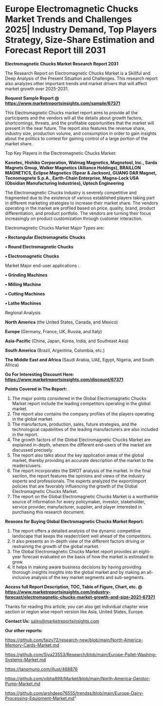 # Europe Electromagnetic Chucks Market Trends and Challenges 2025| Industry Demand, Top Players Strategy, Size-Share Estimation and Forecast Report till 2031

<strong>Electromagnetic Chucks Market Research Report 2031</strong>

The Research Report on Electromagnetic Chucks Market is a Skillful and Deep Analysis of the Present Situation and Challenges. This research report also analyzes other important trends and market drivers that will affect market growth over 2025-2031.

<strong>Request Sample Report @ <a href=https://www.marketreportsinsights.com/sample/67371>https://www.marketreportsinsights.com/sample/67371</a></strong>

This Electromagnetic Chucks market report aims to provide all the participants and the vendors will all the details about growth factors, shortcomings, threats, and the profitable opportunities that the market will present in the near future. The report also features the revenue share, industry size, production volume, and consumption in order to gain insights about the politics to contest for gaining control of a large portion of the market share.

Top Key Players in the Electromagnetic Chucks Market:

<strong>Kanetec, Hishiko Corporation, Walmag Magnetics, Magnetool, Inc., Sarda Magnets Group, Walker Magnetics (Alliance Holdings), BRAILLON MAGNETICS, Eclipse Magnetics (Spear & Jackson), GUANG DAR Magnet, Tecnomagnete S.p.A., Earth-Chain Enterprise, Magna-Lock USA (Obsidian Manufacturing Industries), Uptech Engineering</strong>

The Electromagnetic Chucks Industry is severely competitive and fragmented due to the existence of various established players taking part in different marketing strategies to increase their market share. The vendors operating in the market are profiled based on price, quality, brand, product differentiation, and product portfolio. The vendors are turning their focus increasingly on product customization through customer interaction.

Electromagnetic Chucks Market Major Types are:

<strong>• Rectangular Electromagnetic Chucks

• Round Electromagnetic Chucks

• Electromagnetic Chucks</strong>

Market Major end-user applications :

<strong>• Grinding Machines

• Milling Machine

• Cutting Machines

• Lathe Machines</strong>

Regional Analysis

</u><strong><b>North America</b></strong> (the United States, Canada, and Mexico)

<strong><b>Europe </b></strong>(Germany, France, UK, Russia, and Italy)

<strong><b>Asia-Pacific</b></strong> (China, Japan, Korea, India, and Southeast Asia)

<strong><b>South America</b></strong> (Brazil, Argentina, Colombia, etc.)

<strong><b>The Middle East and Africa</b></strong> (Saudi Arabia, UAE, Egypt, Nigeria, and South Africa)

<strong>Go For Interesting Discount Here: <a href=https://www.marketreportsinsights.com/discount/67371>https://www.marketreportsinsights.com/discount/67371</a></strong>

<strong>Points Covered in The Report:</strong>
<ol>
  <li>The major points considered in the Global Electromagnetic Chucks Market report include the leading competitors operating in the global market.</li>
  <li>The report also contains the company profiles of the players operating in the global market.</li>
  <li>The manufacture, production, sales, future strategies, and the technological capabilities of the leading manufacturers are also included in the report.</li>
  <li>The growth factors of the Global Electromagnetic Chucks Market are explained in-depth, wherein the different end-users of the market are discussed precisely.</li>
  <li>The report also talks about the key application areas of the global market, thereby providing an accurate description of the market to the readers/users.</li>
  <li>The report incorporates the SWOT analysis of the market. In the final section, the report features the opinions and views of the industry experts and professionals. The experts analyzed the export/import policies that are favorably influencing the growth of the Global Electromagnetic Chucks Market.</li>
  <li>The report on the Global Electromagnetic Chucks Market is a worthwhile source of information for every policymaker, investor, stakeholder, service provider, manufacturer, supplier, and player interested in purchasing this research document.</li>
</ol>
<strong>Reasons for Buying Global Electromagnetic Chucks Market Report:</strong>

<ol>
  <li>The report offers a detailed analysis of the dynamic competitive landscape that keeps the reader/client well ahead of the competitors.</li>
  <li>It also presents an in-depth view of the different factors driving or restraining the growth of the global market.</li>
  <li>The Global Electromagnetic Chucks Market report provides an eight-year forecast evaluated on the basis of how the market is estimated to grow.</li>
  <li>It helps in making aware business decisions by having providing thorough insights insights into the global market and by making an all-inclusive analysis of the key market segments and sub-segments.</li>
</ol>
<strong>Access full Report Description, TOC, Table of Figure, Chart, etc. @ <a href=https://www.marketreportsinsights.com/industry-forecast/electromagnetic-chucks-market-growth-and-size-2021-67371>https://www.marketreportsinsights.com/industry-forecast/electromagnetic-chucks-market-growth-and-size-2021-67371</a></strong>


Thanks for reading this article; you can also get individual chapter wise section or region wise report version like Asia, United States, Europe.

<strong>Contact Us:</strong>
sales@marketreportsinsights.com

<strong>Our other reports:</strong>

<a href=https://github.com/faizy72/research-new/blob/main/North-America-Memory-Cards-Market.md>https://github.com/faizy72/research-new/blob/main/North-America-Memory-Cards-Market.md</a>

<a href=https://github.com/Siya23553/Research/blob/main/Europe-Pallet-Washing-Systems-Market.md>https://github.com/Siya23553/Research/blob/main/Europe-Pallet-Washing-Systems-Market.md</a>

<a href=https://tanomuno.com/illust/468876>https://tanomuno.com/illust/468876</a>

<a href=https://github.com/vibha898/Market/blob/main/North-America-Gerotor-Pump-Market.md>https://github.com/vibha898/Market/blob/main/North-America-Gerotor-Pump-Market.md</a>

<a href=https://github.com/arshdeep76555/trendss/blob/main/Europe-Dairy-Processing-Equipment-Market.md>https://github.com/arshdeep76555/trendss/blob/main/Europe-Dairy-Processing-Equipment-Market.md</a>"
